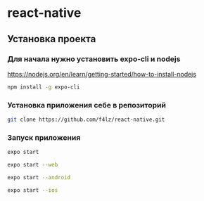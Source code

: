 # react-native

## Установка проекта

### Для начала нужно установить expo-cli и nodejs

https://nodejs.org/en/learn/getting-started/how-to-install-nodejs

```sh
npm install -g expo-cli
```
### Установка приложения себе в репозиторий

```sh
git clone https://github.com/f4lz/react-native.git
```

### Запуск приложения

```sh
expo start
```
```sh
expo start --web 
```

```sh
expo start --android 
```

```sh
expo start --ios 
```
